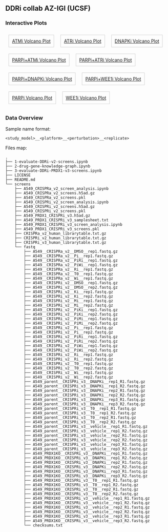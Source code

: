 ## DDRi collab AZ-IGI (UCSF)

### Interactive Plots
<div style="display: flex; flex-wrap: wrap;">
  <div style="margin: 10px;">
    <a href="screens/A549_CRISPRi_v2_screens_ATMi_volcano.html" style="padding: 10px; border: 1px solid #ccc; display: block; text-align: center;">ATMi Volcano Plot</a>
  </div>
  <div style="margin: 10px;">
    <a href="screens/A549_CRISPRi_v2_screens_ATRi_volcano.html" style="padding: 10px; border: 1px solid #ccc; display: block; text-align: center;">ATRi Volcano Plot</a>
  </div>
  <div style="margin: 10px;">
    <a href="screens/A549_CRISPRi_v2_screens_DNAPKi_volcano.html" style="padding: 10px; border: 1px solid #ccc; display: block; text-align: center;">DNAPKi Volcano Plot</a>
  </div>
  <div style="margin: 10px;">
    <a href="screens/A549_CRISPRi_v2_screens_PARPi+ATMi_volcano.html" style="padding: 10px; border: 1px solid #ccc; display: block; text-align: center;">PARPi+ATMi Volcano Plot</a>
  </div>
  <div style="margin: 10px;">
    <a href="screens/A549_CRISPRi_v2_screens_PARPi+ATRi_volcano.html" style="padding: 10px; border: 1px solid #ccc; display: block; text-align: center;">PARPi+ATRi Volcano Plot</a>
  </div>
  <div style="margin: 10px;">
    <a href="screens/A549_CRISPRi_v2_screens_PARPi+DNAPKi_volcano.html" style="padding: 10px; border: 1px solid #ccc; display: block; text-align: center;">PARPi+DNAPKi Volcano Plot</a>
  </div>
  <div style="margin: 10px;">
    <a href="screens/A549_CRISPRi_v2_screens_PARPi+WEE1i_volcano.html" style="padding: 10px; border: 1px solid #ccc; display: block; text-align: center;">PARPi+WEE1i Volcano Plot</a>
  </div>
  <div style="margin: 10px;">
    <a href="screens/A549_CRISPRi_v2_screens_PARPi_volcano.html" style="padding: 10px; border: 1px solid #ccc; display: block; text-align: center;">PARPi Volcano Plot</a>
  </div>
  <div style="margin: 10px;">
    <a href="screens/A549_CRISPRi_v2_screens_WEE1i_volcano.html" style="padding: 10px; border: 1px solid #ccc; display: block; text-align: center;">WEE1i Volcano Plot</a>
  </div>
</div>



### Data Overview

Sample name format:

```
<study_model>__<platform>__<perturbation>__<replicate>
```

Files map:

```
.
├── 1-evaluate-DDRi-v2-screens.ipynb
├── 2-drug-gene-knowledge-graph.ipynb
├── 3-evaluate-DDRi-PRDX1-v3-screens.ipynb
├── LICENSE
├── README.md
└── screens
    ├── A549_CRISPRa_v2_screen_analysis.ipynb
    ├── A549_CRISPRa_v2_screens.h5ad.gz
    ├── A549_CRISPRa_v2_screens.pkl
    ├── A549_CRISPRi_v2_screen_analysis.ipynb
    ├── A549_CRISPRi_v2_screens.h5ad.gz
    ├── A549_CRISPRi_v2_screens.pkl
    ├── A549_PRDX1_CRISPRi_v3.h5ad.gz
    ├── A549_PRDX1_CRISPRi_v3_samplesheet.txt
    ├── A549_PRDX1_CRISPRi_v3_screen_analysis.ipynb
    ├── A549_PRDX1_CRISPRi_v3_screens.pkl
    ├── CRISPRa_v2_human_librarytable.txt.gz
    ├── CRISPRi_v2_human_librarytable.txt.gz
    ├── CRISPRi_v3_human_librarytable.txt.gz
    └── fastq
        ├── A549__CRISPRa_v2__DMSO__rep1.fastq.gz
        ├── A549__CRISPRa_v2__Pi__rep1.fastq.gz
        ├── A549__CRISPRa_v2__PiRi__rep1.fastq.gz
        ├── A549__CRISPRa_v2__PiWi__rep1.fastq.gz
        ├── A549__CRISPRa_v2__Ri__rep1.fastq.gz
        ├── A549__CRISPRa_v2__T0__rep1.fastq.gz
        ├── A549__CRISPRa_v2__Wi__rep1.fastq.gz
        ├── A549__CRISPRi_v2__DMSO__rep1.fastq.gz
        ├── A549__CRISPRi_v2__DMSO__rep2.fastq.gz
        ├── A549__CRISPRi_v2__Ki__rep1.fastq.gz
        ├── A549__CRISPRi_v2__Ki__rep2.fastq.gz
        ├── A549__CRISPRi_v2__Mi__rep1.fastq.gz
        ├── A549__CRISPRi_v2__Mi__rep2.fastq.gz
        ├── A549__CRISPRi_v2__PiKi__rep1.fastq.gz
        ├── A549__CRISPRi_v2__PiKi__rep2.fastq.gz
        ├── A549__CRISPRi_v2__PiMi__rep1.fastq.gz
        ├── A549__CRISPRi_v2__PiMi__rep2.fastq.gz
        ├── A549__CRISPRi_v2__Pi__rep1.fastq.gz
        ├── A549__CRISPRi_v2__Pi__rep2.fastq.gz
        ├── A549__CRISPRi_v2__PiRi__rep1.fastq.gz
        ├── A549__CRISPRi_v2__PiRi__rep2.fastq.gz
        ├── A549__CRISPRi_v2__PiWi__rep1.fastq.gz
        ├── A549__CRISPRi_v2__PiWi__rep2.fastq.gz
        ├── A549__CRISPRi_v2__Ri__rep1.fastq.gz
        ├── A549__CRISPRi_v2__Ri__rep2.fastq.gz
        ├── A549__CRISPRi_v2__T0__rep1.fastq.gz
        ├── A549__CRISPRi_v2__T0__rep2.fastq.gz
        ├── A549__CRISPRi_v2__Wi__rep1.fastq.gz
        ├── A549__CRISPRi_v2__Wi__rep2.fastq.gz
        ├── A549_parent__CRISPRi_v3__DNAPKi__rep1_R1.fastq.gz
        ├── A549_parent__CRISPRi_v3__DNAPKi__rep1_R2.fastq.gz
        ├── A549_parent__CRISPRi_v3__DNAPKi__rep2_R1.fastq.gz
        ├── A549_parent__CRISPRi_v3__DNAPKi__rep2_R2.fastq.gz
        ├── A549_parent__CRISPRi_v3__DNAPKi__rep3_R1.fastq.gz
        ├── A549_parent__CRISPRi_v3__DNAPKi__rep3_R2.fastq.gz
        ├── A549_parent__CRISPRi_v3__T0__rep1_R1.fastq.gz
        ├── A549_parent__CRISPRi_v3__T0__rep1_R2.fastq.gz
        ├── A549_parent__CRISPRi_v3__T0__rep2_R1.fastq.gz
        ├── A549_parent__CRISPRi_v3__T0__rep2_R2.fastq.gz
        ├── A549_parent__CRISPRi_v3__vehicle__rep1_R1.fastq.gz
        ├── A549_parent__CRISPRi_v3__vehicle__rep1_R2.fastq.gz
        ├── A549_parent__CRISPRi_v3__vehicle__rep2_R1.fastq.gz
        ├── A549_parent__CRISPRi_v3__vehicle__rep2_R2.fastq.gz
        ├── A549_parent__CRISPRi_v3__vehicle__rep3_R1.fastq.gz
        ├── A549_parent__CRISPRi_v3__vehicle__rep3_R2.fastq.gz
        ├── A549_PRDX1KO__CRISPRi_v3__DNAPKi__rep1_R1.fastq.gz
        ├── A549_PRDX1KO__CRISPRi_v3__DNAPKi__rep1_R2.fastq.gz
        ├── A549_PRDX1KO__CRISPRi_v3__DNAPKi__rep2_R1.fastq.gz
        ├── A549_PRDX1KO__CRISPRi_v3__DNAPKi__rep2_R2.fastq.gz
        ├── A549_PRDX1KO__CRISPRi_v3__DNAPKi__rep3_R1.fastq.gz
        ├── A549_PRDX1KO__CRISPRi_v3__DNAPKi__rep3_R2.fastq.gz
        ├── A549_PRDX1KO__CRISPRi_v3__T0__rep1_R1.fastq.gz
        ├── A549_PRDX1KO__CRISPRi_v3__T0__rep1_R2.fastq.gz
        ├── A549_PRDX1KO__CRISPRi_v3__T0__rep2_R1.fastq.gz
        ├── A549_PRDX1KO__CRISPRi_v3__T0__rep2_R2.fastq.gz
        ├── A549_PRDX1KO__CRISPRi_v3__vehicle__rep1_R1.fastq.gz
        ├── A549_PRDX1KO__CRISPRi_v3__vehicle__rep1_R2.fastq.gz
        ├── A549_PRDX1KO__CRISPRi_v3__vehicle__rep2_R1.fastq.gz
        ├── A549_PRDX1KO__CRISPRi_v3__vehicle__rep2_R2.fastq.gz
        ├── A549_PRDX1KO__CRISPRi_v3__vehicle__rep3_R1.fastq.gz
        ├── A549_PRDX1KO__CRISPRi_v3__vehicle__rep3_R2.fastq.gz
        └── checksums.txt

```